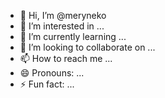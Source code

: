 - 👋 Hi, I’m @meryneko
- 👀 I’m interested in ...
- 🌱 I’m currently learning ...
- 💞️ I’m looking to collaborate on ...
- 📫 How to reach me ...
- 😄 Pronouns: ...
- ⚡ Fun fact: ...

<!---
meryneko/meryneko is a ✨ special ✨ repository because its `README.md` (this file) appears on your GitHub profile.
You can click the Preview link to take a look at your changes.
--->
